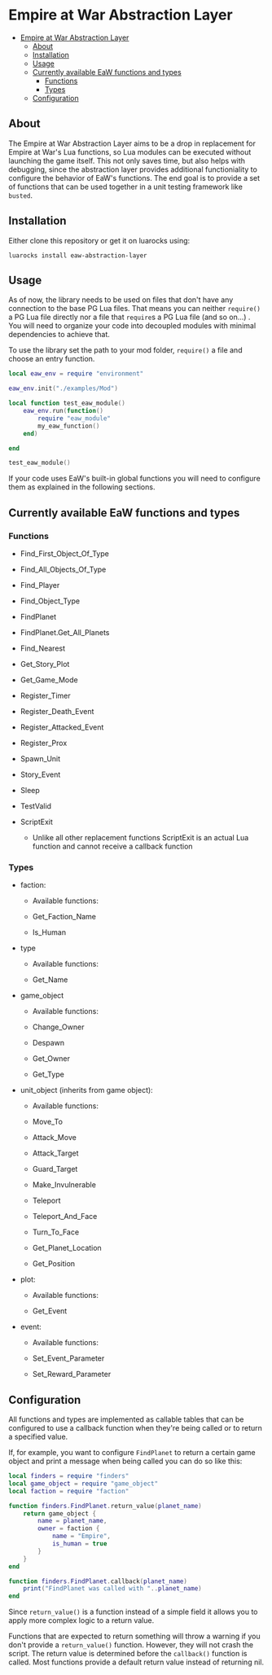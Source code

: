 # Empire at War Abstraction Layer

- [Empire at War Abstraction Layer](#empire-at-war-abstraction-layer)
  - [About](#about)
  - [Installation](#installation)
  - [Usage](#usage)
  - [Currently available EaW functions and types](#currently-available-eaw-functions-and-types)
    - [Functions](#functions)
    - [Types](#types)
  - [Configuration](#configuration)

## About

The Empire at War Abstraction Layer aims to be a drop in replacement for Empire at War's Lua functions, so Lua modules can be executed without launching the game itself. This not only saves time, but also helps with debugging, since the abstraction layer provides additional functioniality to configure the behavior of EaW's functions. The end goal is to provide a set of functions that can be used together in a unit testing framework like `busted`.

## Installation

Either clone this repository or get it on luarocks using:

```
luarocks install eaw-abstraction-layer
```

## Usage

As of now, the library needs to be used on files that don't have any connection to the base PG Lua files. That means you can neither `require()` a PG Lua file directly nor a file that `require`s a PG Lua file (and so on...) . You will need to organize your code into decoupled modules with minimal dependencies to achieve that.

To use the library set the path to your mod folder, `require()` a file and choose an entry function.

```lua
local eaw_env = require "environment"

eaw_env.init("./examples/Mod")

local function test_eaw_module()
    eaw_env.run(function()
        require "eaw_module"
        my_eaw_function()
    end)

end

test_eaw_module()
```

If your code uses EaW's built-in global functions you will need to configure them as explained in the following sections.

## Currently available EaW functions and types

### Functions

- Find_First_Object_Of_Type

- Find_All_Objects_Of_Type

- Find_Player

- Find_Object_Type

- FindPlanet

- FindPlanet.Get_All_Planets

- Find_Nearest

- Get_Story_Plot

- Get_Game_Mode

- Register_Timer

- Register_Death_Event

- Register_Attacked_Event

- Register_Prox

- Spawn_Unit

- Story_Event

- Sleep

- TestValid

- ScriptExit

  - Unlike all other replacement functions ScriptExit is an actual Lua function and cannot receive a callback function

### Types

- faction:

  - Available functions:

  - Get_Faction_Name

  - Is_Human

- type

  - Available functions:

  - Get_Name

- game_object

  - Available functions:

  - Change_Owner

  - Despawn

  - Get_Owner

  - Get_Type

- unit_object (inherits from game object):

  - Available functions:

  - Move_To

  - Attack_Move

  - Attack_Target

  - Guard_Target

  - Make_Invulnerable

  - Teleport

  - Teleport_And_Face

  - Turn_To_Face

  - Get_Planet_Location

  - Get_Position

- plot:

  - Available functions:

  - Get_Event

- event:

  - Available functions:

  - Set_Event_Parameter

  - Set_Reward_Parameter

## Configuration

All functions and types are implemented as callable tables that can be configured to use a callback function when they're being called or to return a specified value.

If, for example, you want to configure `FindPlanet` to return a certain game object and print a message when being called you can do so like this:

```lua
local finders = require "finders"
local game_object = require "game_object"
local faction = require "faction"

function finders.FindPlanet.return_value(planet_name)
    return game_object {
        name = planet_name,
        owner = faction {
            name = "Empire",
            is_human = true
        }
    }
end

function finders.FindPlanet.callback(planet_name)
    print("FindPlanet was called with "..planet_name)
end
```

Since `return_value()` is a function instead of a simple field it allows you to apply more complex logic to a return value.

Functions that are expected to return something will throw a warning if you don't provide a `return_value()` function. However, they will not crash the script. The return value is determined before the `callback()` function is called.
Most functions provide a default return value instead of returning nil.
